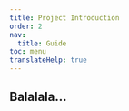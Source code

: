 ```yaml
---
title: Project Introduction
order: 2
nav:
  title: Guide
toc: menu
translateHelp: true
---
```


## Balalala...
